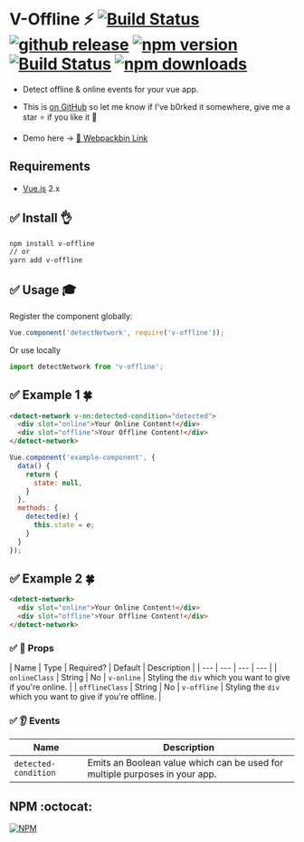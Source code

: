 # V-Offline :zap: [![Build Status](https://travis-ci.org/vinayakkulkarni/v-offline.svg?branch=master)](https://travis-ci.org/vinayakkulkarni/v-offline) <a href="https://github.com/vinayakkulkarni/v-offline/releases/latest"><img src="https://img.shields.io/github/release/vinayakkulkarni/v-offline.svg" alt="github release"></a> <a href="http://npmjs.org/package/v-offline"><img src="https://img.shields.io/npm/v/v-offline.svg" alt="npm version"></a> <a href="https://travis-ci.org/vinayakkulkarni/v-offline"><img src="https://travis-ci.org/vinayakkulkarni/v-offline.svg?branch=master" alt="Build Status"></a> <a href="http://npm-stat.com/charts.html?package=v-offline"><img src="https://img.shields.io/npm/dm/v-offline.svg" alt="npm downloads"></a>
+ Detect offline & online events for your vue app.

+ This is [on GitHub](https://github.com/vinayakkulkarni/v-offline)  so let me know if I've b0rked it somewhere, give me a star :star: if you like it :beers:

+ Demo here -> [💯 Webpackbin Link](https://goo.gl/Pq6Tky)
## Requirements

* [Vue.js](https://vuejs.org/) 2.x

## :white_check_mark: Install :ok_hand:

```bash
npm install v-offline
// or
yarn add v-offline
```

## :white_check_mark: Usage :mortar_board:

Register the component globally:
```javascript
Vue.component('detectNetwork', require('v-offline'));
```
Or use locally
```javascript
import detectNetwork from 'v-offline';
```

## :white_check_mark: Example 1 :four_leaf_clover:

```html
<detect-network v-on:detected-condition="detected">
  <div slot="online">Your Online Content!</div>
  <div slot="offline">Your Offline Content!</div>
</detect-network>
```

```javascript
Vue.component('example-component', {
  data() {
    return {
      state: null,
    }
  },
  methods: {
    detected(e) {
      this.state = e;
    }
  }
});
```

## :white_check_mark: Example 2 :four_leaf_clover:

```html
<detect-network>
  <div slot="online">Your Online Content!</div>
  <div slot="offline">Your Offline Content!</div>
</detect-network>
```

### :white_check_mark: :book: Props

| Name | Type | Required? | Default | Description |
| --- | --- | --- | --- |
| `onlineClass` | String | No | `v-online` | Styling the `div` which you want to give if you're online. |
| `offlineClass` | String | No | `v-offline` | Styling the `div` which you want to give if you're offline. |

### :white_check_mark: :ear: Events

| Name | Description |
| --- | --- |
| `detected-condition` | Emits an Boolean value which can be used for multiple purposes in your app. |


## NPM :octocat:

[![NPM](https://nodei.co/npm/v-offline.png?downloads=true&downloadRank=true&stars=true)](https://nodei.co/npm/v-offline/)
